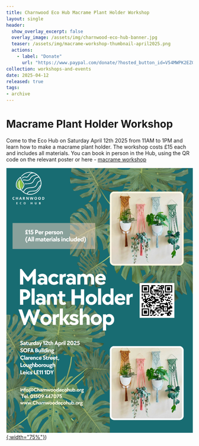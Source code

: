 ```yaml
---
title: Charnwood Eco Hub Macrame Plant Holder Workshop
layout: single
header:
  show_overlay_excerpt: false
  overlay_image: /assets/img/charnwood-eco-hub-banner.jpg
  teaser: /assets/img/macrame-workshop-thumbnail-april2025.png
  actions:
    - label: "Donate"
      url: "https://www.paypal.com/donate/?hosted_button_id=V54MWPK2EZGPY"
collection: workshops-and-events
date: 2025-04-12
released: true
tags:
- archive
---
```

# Macrame Plant Holder Workshop
 
Come to the Eco Hub on Saturday April 12th 2025 from 11AM to 1PM and learn how to make a macrame plant holder. The workshop costs £15 each and includes all materials. You can book in person in the Hub, using the QR code on the relevant poster or here - [macrame workshop](https://pay.sumup.com/b2c/QRX5094R)

[![Macrame plant holder workshop](/assets/img/macrame-workshop-april2025.png){:width="75%"}](https://pay.sumup.com/b2c/QRX5094R))


